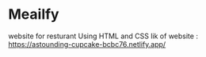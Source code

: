 # Meailfy
website for resturant Using HTML and CSS
lik of website :
https://astounding-cupcake-bcbc76.netlify.app/
